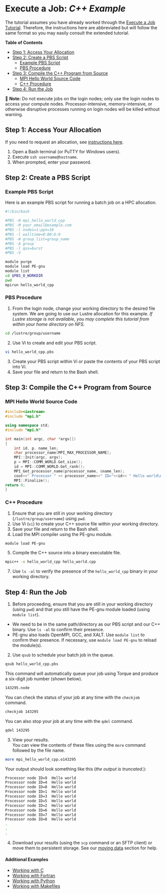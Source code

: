 # Execute a Job: _C++ Example_

The tutorial assumes you have already worked through the [Execute a Job Tutorial](../execute-a-job.md). Therefore, the instructions here are abbreviated but will follow the same format so you may easily consult the extended tutorial.

**Table of Contents**

<!-- TOC depthFrom:2 depthTo:3 withLinks:1 updateOnSave:1 orderedList:0 -->

- [Step 1: Access Your Allocation](#step-1-access-your-allocation)
- [Step 2: Create a PBS Script](#step-2-create-a-pbs-script)
	- [Example PBS Script](#example-pbs-script)
	- [PBS Procedure](#pbs-procedure)
- [Step 3: Compile the C++ Program from Source](#step-3-compile-the-c-program-from-source)
	- [MPI Hello World Source Code](#mpi-hello-world-source-code)
	- [C++ Procedure](#c-procedure)
- [Step 4: Run the Job](#step-4-run-the-job)

<!-- /TOC -->

📝 **Note:** Do not execute jobs on the login nodes; only use the login nodes to access your compute nodes. Processor-intensive, memory-intensive, or otherwise disruptive processes running on login nodes will be killed without warning.

## Step 1: Access Your Allocation

If you need to request an allocation, see [instructions here](../request-access.md).

1. Open a Bash terminal (or PuTTY for Windows users).
2. Execute `ssh username@hostname`.
3. When prompted, enter your password.

## Step 2: Create a PBS Script

### Example PBS Script

Here is an example PBS script for running a batch job on a HPC allocation.

```bash
#!/bin/bash

#PBS -N mpi_hello_world_cpp
#PBS -M your_email@example.com
#PBS -l nodes=1:ppn=16
#PBS -l walltime=0:00:6:0
#PBS -W group_list=group_name
#PBS -A group
#PBS -l qos=burst
#PBS -V

module purge
module load PE-gnu
module list
cd $PBS_O_WORKDIR
pwd
mpirun hello_world_cpp
```


### PBS Procedure

1. From the login node, change your working directory to the desired file system. We are going to use our Lustre allocation for this example. _If Lustre storage is not available, you may complete this tutorial from within your home directory on NFS._

  ```bash
  cd /lustre/group/username
  ```

2. Use Vi to create and edit your PBS script.

  ```bash
  vi hello_world_cpp.pbs
  ```

3. Create your PBS script within Vi or paste the contents of your PBS script into Vi.
4. Save your file and return to the Bash shell.


## Step 3: Compile the C++ Program from Source

### MPI Hello World Source Code

```c++
#include<iostream>
#include "mpi.h"

using namespace std;
#include "mpi.h"

int main(int argc, char *argv[])
{
    int id, p, name_len;
    char processor_name[MPI_MAX_PROCESSOR_NAME];     
    MPI::Init(argc, argv);
    p = MPI::COMM_WORLD.Get_size();
    id = MPI::COMM_WORLD.Get_rank();
    MPI_Get_processor_name(processor_name, &name_len);
    cout<<" Processor " << processor_name<<" ID="<<id<< " Hello world\n";
    MPI::Finalize();
return 0;
}
```

### C++ Procedure

1. Ensure that you are still in your working directory (`/lustre/group/username`) using `pwd`.
2. Use Vi (`vi`) to create your C++ source file within your working directory.
4. Save your file and return to the Bash shell.
5. Load the MPI compiler using the PE-gnu module.

  ```bash
  module load PE-gnu
  ```

5. Compile the C++ source into a binary executable file.

  ```bash
  mpic++ -o hello_world_cpp hello_world.cpp
  ```

7. Use `ls -al` to verify the presence of the `hello_world_cpp` binary in your working directory.


## Step 4: Run the Job

1. Before proceeding, ensure that you are still in your working directory (using `pwd`) and that you still have the PE-gnu module loaded (using `module list`).

  - We need to be in the same path/directory as our PBS script and our C++ binary. Use `ls -al` to confirm their presence.
  - PE-gnu also loads OpenMPI, GCC, and XALT. Use `module list` to confirm their presence. If necessary, use `module load PE-gnu` to reload the module(s).

2. Use `qsub` to schedule your batch job in the queue.

  ```bash
  qsub hello_world_cpp.pbs
  ```

  This command will automatically queue your job using Torque and produce a six-digit job number (shown below).<br>

  ```bash
  143295.node
  ```

  You can check the status of your job at any time with the `checkjob` command.

  ```bash
  checkjob 143295
  ```

  You can also stop your job at any time with the `qdel` command.

  ```bash
  qdel 143295
  ```

3. View your results.<br>
  You can view the contents of these files using the `more` command followed by the file name.<br>

  ```bash
  more mpi_hello_world_cpp.o143295
  ```

  Your output should look something like this (_the output is truncated._):

  ```bash
  Processor node ID=9  Hello world
  Processor node ID=4  Hello world
  Processor node ID=0  Hello world
  Processor node ID=1  Hello world
  Processor node ID=3  Hello world
  Processor node ID=5  Hello world
  Processor node ID=2  Hello world
  Processor node ID=6  Hello world
  Processor node ID=7  Hello world
  Processor node ID=8  Hello world
  .
  .
  .
  ```

4. Download your results (using the `scp` command or an SFTP client) or move them to persistent storage. See our [moving data](../../../data-transfer-storage/moving-data.md) section for help.

#### Additional Examples
- [Working with C](../execute-a-job.md)
- [Working with Fortran](fortran.md)
- [Working with Python](python.md)
- [Working with Makefiles](makefile.md)
